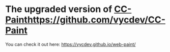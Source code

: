 # The upgraded version of [CC-Paint](https://github.com/vycdev/CC-Paint)https://github.com/vycdev/CC-Paint

You can check it out here: https://vycdev.github.io/web-paint/

